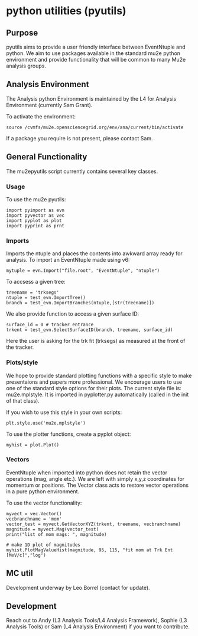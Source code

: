 # python utilities (pyutils)

## Purpose

pyutils aims to provide a user friendly interface between EventNtuple and python. We aim to use packages available in the standard mu2e python environment and provide functionality that will be common to many Mu2e analysis groups.

## Analysis Environment

The Analysis python Environment is maintained by the L4 for Analysis Environment (currently Sam Grant).

To activate the environment:

```
source /cvmfs/mu2e.opensciencegrid.org/env/ana/current/bin/activate
```

If a package you require is not present, please contact Sam.


## General Functionality

The mu2epyutils script currently contains several key classes.

### Usage

To use the mu2e pyutils:

```
import pyimport as evn
import pyvector as vec
import pyplot as plot
import pyprint as prnt
```

### Imports

Imports the ntuple and places the contents into awkward array ready for analysis. To import an EventNtuple made using v6:

```
mytuple = evn.Import("file.root", "EventNtuple", "ntuple")

```
To accsess a given tree:

```
treename = 'trksegs'
ntuple = test_evn.ImportTree()
branch = test_evn.ImportBranches(ntuple,[str(treename)])
```

We also provide function to access a given surface ID:

```
surface_id = 0 # tracker entrance
trkent = test_evn.SelectSurfaceID(branch, treename, surface_id)
```

Here the user is asking for the trk fit (trksegs) as measured at the front of the tracker.

### Plots/style

We hope to provide standard plotting functions with a specific style to make presentaions and papers more professional. We encourage users to use one of the standard style options for their plots. The current style file is: mu2e.mplstyle. It is imported in pyplotter.py automatically (called in the init of that class).

If you wish to use this style in your own scripts:

```
plt.style.use('mu2e.mplstyle')
```

To use the plotter functions, create a pyplot object:

```
myhist = plot.Plot()
```


### Vectors

EventNtuple when imported into python does not retain the vector operations (mag, angle etc.). We are left with simply x,y,z coordinates for momentum or positions. The Vector class acts to restore vector operations in a pure python environment.

To use the vector functionality:

```
myvect = vec.Vector()
vecbranchname = 'mom'
vector_test = myvect.GetVectorXYZ(trkent, treename, vecbranchname)
magnitude = myvect.Mag(vector_test)
print("list of mom mags: ", magnitude)

# make 1D plot of magnitudes
myhist.PlotMagValueHist(magnitude, 95, 115, "fit mom at Trk Ent [MeV/c]","log")
```

## MC util

Development underway by Leo Borrel (contact for update).

## Development

Reach out to Andy (L3 Analysis Tools/L4 Analysis Framework), Sophie (L3 Analysis Tools) or Sam (L4 Analysis Environment) if you want to contribute.
